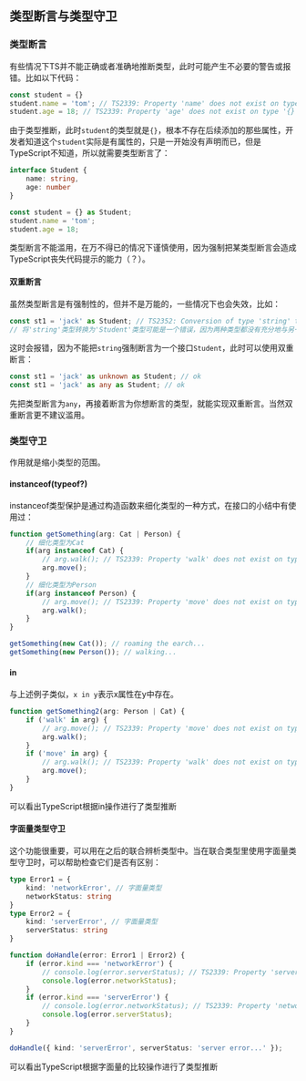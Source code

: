 ## 类型断言与类型守卫

### 类型断言

有些情况下TS并不能正确或者准确地推断类型，此时可能产生不必要的警告或报错。比如以下代码：

```typescript
const student = {}
student.name = 'tom'; // TS2339: Property 'name' does not exist on type '{}'.
student.age = 18; // TS2339: Property 'age' does not exist on type '{}'.
```

由于类型推断，此时`student`的类型就是`{}`，根本不存在后续添加的那些属性，开发者知道这个`student`实际是有属性的，只是一开始没有声明而已，但是TypeScript不知道，所以就需要类型断言了：

```typescript
interface Student {
    name: string,
    age: number
}

const student = {} as Student;
student.name = 'tom';
student.age = 18; 
```

类型断言不能滥用，在万不得已的情况下谨慎使用，因为强制把某类型断言会造成TypeScript丧失代码提示的能力（？）。

#### 双重断言

虽然类型断言是有强制性的，但并不是万能的，一些情况下也会失效，比如：

```typescript
const st1 = 'jack' as Student; // TS2352: Conversion of type 'string' to type 'Student' may be a mistake because neither type sufficiently overlaps with the other. If this was intentional, convert the expression to 'unknown' first.
// 将'string'类型转换为'Student'类型可能是一个错误，因为两种类型都没有充分地与另一种类型重叠。如果这是故意的，首先将表达式转换为'unknown'。
```

这时会报错，因为不能把`string`强制断言为一个接口`Student`，此时可以使用双重断言：

```typescript
const st1 = 'jack' as unknown as Student; // ok
const st1 = 'jack' as any as Student; // ok
```

先把类型断言为`any`，再接着断言为你想断言的类型，就能实现双重断言。当然双重断言更不建议滥用。



### 类型守卫

作用就是缩小类型的范围。

#### instanceof(typeof?)

instanceof类型保护是通过构造函数来细化类型的一种方式，在接口的小结中有使用过：

```typescript
function getSomething(arg: Cat | Person) {
    // 细化类型为Cat
    if(arg instanceof Cat) {
        // arg.walk(); // TS2339: Property 'walk' does not exist on type 'Cat'.
        arg.move();
    }
    // 细化类型为Person
    if(arg instanceof Person) {
        // arg.move(); // TS2339: Property 'move' does not exist on type 'Person'.
        arg.walk();
    }
}

getSomething(new Cat()); // roaming the earch...
getSomething(new Person()); // walking...
```

#### in

与上述例子类似，`x in y`表示x属性在y中存在。

```typescript
function getSomething2(arg: Person | Cat) {
    if ('walk' in arg) {
        // arg.move(); // TS2339: Property 'move' does not exist on type 'Person'.
        arg.walk();
    }
    if ('move' in arg) {
        // arg.walk(); // TS2339: Property 'walk' does not exist on type 'Cat'.
        arg.move();
    }
}
```

可以看出TypeScript根据in操作进行了类型推断

#### 字面量类型守卫

这个功能很重要，可以用在之后的联合辨析类型中。当在联合类型里使用字面量类型守卫时，可以帮助检查它们是否有区别：

```typescript
type Error1 = {
    kind: 'networkError', // 字面量类型
    networkStatus: string
}
type Error2 = {
    kind: 'serverError', // 字面量类型
    serverStatus: string
}

function doHandle(error: Error1 | Error2) {
    if (error.kind === 'networkError') {
        // console.log(error.serverStatus); // TS2339: Property 'serverStatus' does not exist on type 'Error1'.
        console.log(error.networkStatus);
    }
    if (error.kind === 'serverError') {
        // console.log(error.networkStatus); // TS2339: Property 'networkStatus' does not exist on type 'Error2'.
        console.log(error.serverStatus);
    }
}

doHandle({ kind: 'serverError', serverStatus: 'server error...' });
```

可以看出TypeScript根据字面量的比较操作进行了类型推断

